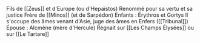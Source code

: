 Fils de [[Zeus]] et d'Europe (ou d'Hepaïstos)
Renommé pour sa vertu et sa justice
Frère de [[Minos]] (et de Sarpédon)
Enfants : Érythros et Gortys
Il s'occupe des âmes venant d'Asie, juge des âmes en Enfers ([[Tribunal]])
Épouse : Alcmène (mère d'Hercule)
Régnait sur [[Les Champs Élysées]] ou sur [[Le Tartare]]
